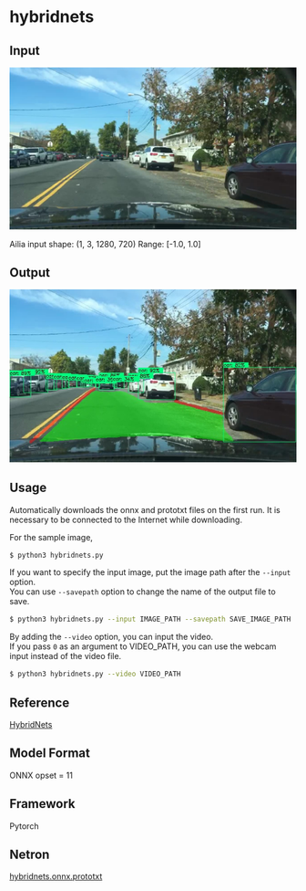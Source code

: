 # hybridnets

## Input

![Input](input.jpg)

Ailia input shape: (1, 3, 1280, 720)
Range: [-1.0, 1.0]

## Output

![Output](output.jpg)


## Usage

Automatically downloads the onnx and prototxt files on the first run. It is necessary to be connected to the Internet
while downloading.

For the sample image,

``` bash
$ python3 hybridnets.py 
```

If you want to specify the input image, put the image path after the `--input` option.  
You can use `--savepath` option to change the name of the output file to save.

```bash
$ python3 hybridnets.py --input IMAGE_PATH --savepath SAVE_IMAGE_PATH
```

By adding the `--video` option, you can input the video.   
If you pass `0` as an argument to VIDEO_PATH, you can use the webcam input instead of the video file.

```bash
$ python3 hybridnets.py --video VIDEO_PATH
```


## Reference

[HybridNets](https://github.com/datvuthanh/HybridNets)


## Model Format

ONNX opset = 11

## Framework

Pytorch

## Netron

[hybridnets.onnx.prototxt](https://netron.app/?url=https://storage.googleapis.com/ailia-models/hybridnets/hybridnets.onnx.prototxt)

